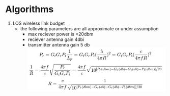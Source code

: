 # Algorithms
1. LOS wireless link budget
   - the following parameters are all approximate or under assumption
     - max reciever power is <20dbm
     - reciever antenna gain 4dbi
     - transmitter antenna gain 5 db
![alt text](https://github.com/tsaliu/Kismet-Plugin-Distance/blob/master/track/algo/equations/los.JPG) <!-- .element height="30%" width="30%" -->
	 

